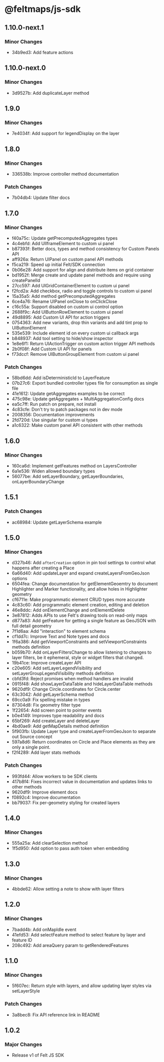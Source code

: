# @feltmaps/js-sdk

## 1.10.0-next.1

### Minor Changes

* 34b9ed3: Add feature actions

## 1.10.0-next.0

### Minor Changes

* 3d9527b: Add duplicateLayer method

## 1.9.0

### Minor Changes

* 7e4034f: Add support for legendDisplay on the layer

## 1.8.0

### Minor Changes

* 336538b: Improve controller method documentation

### Patch Changes

* 7b04db4: Update filter docs

## 1.7.0

### Minor Changes

* f40a75c: Update getPrecomputedAggregates types
* 4c4ebfd: Add UIIframeElement to custom ui panel
* b87393f: Better docs, types and method consistency for Custom Panels API
* aff926a: Return UIPanel on custom panel API methods
* f5ca219: Speed up initial Felt/SDK connection
* 0b06e28: Add support for align and distribute items on grid container
* bd1952f: Merge create and update panel methods and require using createPanelId
* 27cc597: Add UIGridContainerElement to custom ui panel
* f2fcd2a: Add checkbox, radio and toggle controls to custom ui panel
* 15a35a5: Add method getPrecomputedAggregates
* 6ce4a76: Rename UIPanel onClose to onClickClose
* c16c55a: Support disabled on custom ui control option
* 2688f9c: Add UIButtonRowElement to custom ui panel
* 49d8895: Add Custom UI API for action triggers
* 0754363: Add new variants, drop thin variants and add tint prop to UIButtonElement
* 535e539: Include element id on every custom ui callback args
* b848937: Add tool setting to hide/show inspector
* 1e8e6f1: Return UIActionTrigger on custom action trigger API methods
* 2b0f08f: Add Custom UI API for panels
* f73dccf: Remove UIButtonGroupElement from custom ui panel

### Patch Changes

* 58bd6dd: Add isDeterministicId to LayerFeature
* 07b27c6: Export bundled controller types file for consumption as single file
* 41e1612: Update getAggregates examples to be correct
* 475c98e: Update getAggregates + MultiAggregationConfig docs
* ea5c7ff: Run patch on prepare, not install
* 4c83cfe: Don't try to patch packages not in dev mode
* 2008356: Documentation improvements
* 2fd720d: Use singular for custom ui types
* a1c6322: Make custom panel API consistent with other methods

## 1.6.0

### Minor Changes

* 160ca6d: Implement getFeatures method on LayersController
* 6a1e536: Widen allowed boundary types
* 56077be: Add setLayerBoundary, getLayerBoundaries, onLayerBoundaryChange

## 1.5.1

### Patch Changes

* ac68984: Update getLayerSchema example

## 1.5.0

### Minor Changes

* d327b46: Add `afterCreation` option in pin tool settings to control what happens after creating a Place
* 6a66d40: Add updateLayer and expand createLayersFromGeoJson options
* 6504fea: Change documentation for getElementGeoemtry to document Highlighter and Marker functionality, and allow holes in Highlighter geometry
* cf6711e: Make programmatic element CRUD types more accurate
* 4c83c60: Add programmatic element creation, editing and deletion
* 46e8ddc: Add onElementChange and onElementDelete
* 3e87812: Adds APIs to use Felt's drawing tools on read-only maps
* d877a83: Add getFeature for getting a single feature as GeoJSON with full detail geometry
* 7f1d6aa: Add "interaction" to element schema
* cf1dd7c: Improve Text and Note types and docs
* 1f6a386: Add getViewportConstraints and setViewportConstraints methods definition
* b059b70: Add onLayerFiltersChange to allow listening to changes to layer filters, be it ephemeral, style or widget filters that changed.
* 19b41ce: Improve createLayer API
* c20e605: Add setLayerLegendVisibility and setLayerGroupLegendVisibility methods definition
* cbfd3fd: Reject promises when method handlers are invalid
* 0915f48: Add showLayerDataTable and hideLayerDataTable methods
* 9620df9: Change Circle.coordinates for Circle.center
* 63c3042: Add getLayerSchema method
* 69cc0a9: Fix spelling mistake in types
* 87304d8: Fix geometry filter type
* 1f22654: Add screen point to pointer events
* b0e4149: Improves type readability and docs
* 65bf269: Add createLayer and deleteLayer
* 4bd0ae9: Add getMapDetails method definition
* 5f903fb: Update Layer type and createLayerFromGeoJson to separate out Source concept
* 597a8d6: Return coordinates on Circle and Place elements as they are only a single point.
* f2f4289: Add layer stats methods

### Patch Changes

* 993fd44: Allow workers to be SDK clients
* 417b8f4: Fixes incorrect value in documentation and updates links to other methods
* 9620df9: Improve element docs
* f0892c4: Improve documentation
* bb79037: Fix per-geometry styling for created layers

## 1.4.0

### Minor Changes

* 555a25a: Add clearSelection method
* 1f5d950: Add option to pass auth token when embedding

## 1.3.0

### Minor Changes

* 4bbde62: Allow setting a note to show with layer filters

## 1.2.0

### Minor Changes

* 7badd4b: Add onMapIdle event
* 41efd53: Add selectFeature method to select feature by layer and feature ID
* 208c492: Add areaQuery param to getRenderedFeatures

## 1.1.0

### Minor Changes

* 5f607ec: Return style with layers, and allow updating layer styles via setLayerStyle

### Patch Changes

* 3a8bec8: Fix API reference link in README

## 1.0.2

### Major Changes

* Release v1 of Felt JS SDK
